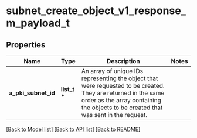 # subnet_create_object_v1_response_m_payload_t

## Properties
Name | Type | Description | Notes
------------ | ------------- | ------------- | -------------
**a_pki_subnet_id** | **list_t \*** | An array of unique IDs representing the object that were requested to be created.  They are returned in the same order as the array containing the objects to be created that was sent in the request. | 

[[Back to Model list]](../README.md#documentation-for-models) [[Back to API list]](../README.md#documentation-for-api-endpoints) [[Back to README]](../README.md)


